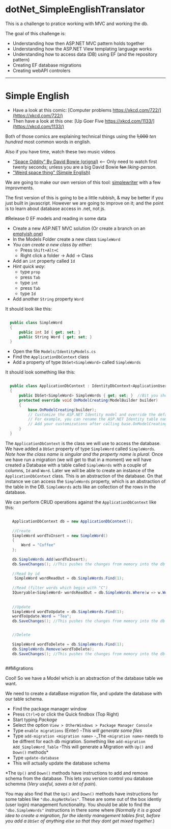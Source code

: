 # dotNet_SimpleEnglishTranslator

This is a challenge to pratice working with MVC and working the db. 

The goal of this challenge is:

 - Understanding how then ASP.NET MVC pattern holds together
 - Understanding how the ASP.NET View templating language works
 - Understanding how to access data (DB) using EF (and the repository pattern)
 - Creating EF database migrations
 - Creating webAPI controlers


 -------------------------------


# Simple English


 - Have a look at this comic: [Computer problems https://xkcd.com/722/](https://xkcd.com/722/)
 - Then have a look at this one: [Up Goer Five https://xkcd.com/1133/](https://xkcd.com/1133/)
 
Both of those comics are explaining technical things using the ~~1,000~~ *ten hundred* most common words in english.

Also if you have time, watch these two music videos
 - ["Space Oddity” By David Bowie (orignal)](https://www.youtube.com/watch?v=D67kmFzSh_o) <-- Only need to watch first twenty seconds; unless you are a big David Bowie ~~fan~~ _liking-person_.
 - ["Weird space thing" (Simple English) ](https://www.youtube.com/watch?v=ygrdAvmr-MA)
 
 
We are going to make our own version of this tool: [simplewriter](http://xkcd.com/simplewriter/)
with a few improvments.

The first version of this is going to be a little rubbish, & may be better if you just built in javascript. However we are going to improve on it; and the point is to learn about database access in .net, not js.


 #Release 0 EF models and reading in some data
 
 
  - Create a new ASP.NET MVC solution (Or create a branch on an [emptyish one](../../../dotNet_SillyLittleSiteOnAzure))
  - In the Models Folder create a new class `SimpleWord`
   - *You can create a new class by either*:
     - Press `Shift+Alt+C`
     - Right click a folder -> Add -> Class
  - Add an `int` property called `Id`
   - *Hint quick way*: 
     - type `prop`
     - press `Tab`
     - type `int`
     - press `Tab`
     - type `Id` 
  - Add another `String` property `Word`
  
It should look like this:

```C#

  public class SimpleWord
  {
      public int Id { get; set; }
      public String Word { get; set; }
  }

```
 - Open the file `Models/IdentityModels.cs`
 - Find the `ApplicationDbContext` class
 - Add a property of type `DbSet<SimpleWord>` called `SimpleWords`

It should look something like this:

```csharp

  public class ApplicationDbContext : IdentityDbContext<ApplicationUser>
  {
      public DbSet<SimpleWord> SimpleWords { get; set; }  //Bit you should have added
      protected override void OnModelCreating(ModelBuilder builder)
      {
          base.OnModelCreating(builder);
          // Customize the ASP.NET Identity model and override the defaults if needed.
          // For example, you can rename the ASP.NET Identity table names and more.
          // Add your customizations after calling base.OnModelCreating(builder);
      }
  }

```
 
The `ApplicationDbContext` is the class we will use to access the database. We have added a `DbSet` property of type `SimpleWord` called `SimpleWords`. _Note how the class name is singular and the property name is plural._
Once we have run a migration (we will get to that in a moment) we will have created a Database with a table called `SimpleWords` with a couple of columns, `Id` and `Word`. Later we will be able to create an instance of the `ApplicationDbContext` class. This is an abstraction of the database. On that instance we can access the `SimpleWords` property, which is an abstraction of the table in the DB. `SimpleWords` acts like an collection of the rows in the database. 

We can perform CRUD operations against the `ApplicationDbContext` like this:
```C#

   ApplicationDbContext db = new ApplicationDbContext();
  
   //Create
   SimpleWord wordToInsert = new SimpleWord()
   {
       Word = "Coffee"
   };
  
   db.SimpleWords.Add(wordToInsert);
   db.SaveChanges(); //This pushes the changes from memory into the db
  
   //Read by id
    SimpleWord wordReadOut = db.SimpleWords.Find(1);
  
   //Read (filter words which begin with "C")
   IQueryable<SimpleWord> wordsReadOut = db.SimpleWords.Where(w => w.Word.StartsWith("C"));
  
  
   //Update
   SimpleWord wordToUpdate = db.SimpleWords.Find(1);
   wordToUpdate.Word = "Tea";
   db.SaveChanges(); //This pushes the changes from memory into the db


   //Delete
  
   SimpleWord wordToDelete = db.SimpleWords.Find(1);
   db.SimpleWords.Remove(wordToDelete);
   db.SaveChanges(); //This pushes the changes from memory into the db
 
```

##Migrations

Cool! So we have a Model which is an abstraction of the database table we want.

We need to create a dataBase migration file, and update the database with our table schema.


 - Find the package manager window
  - Press `Ctrl+Q` or click the Quick findbox (Top Right)
  - Start typing _Package_
  - Select the option `View > OtherWindows > Package Manager Console`
 - Type `enable migrations` (Enter)
  -_This will generate some files_
 - Type `add-migration <migration name>`
  -_The `<migration name>` needs to be diffrent for each db migration. Something like `add-migration Add_SimpleWord_Table`
  -This will generate a Migration with `Up()` and `Down()` methods* 
 - Type `update-database`
  - This will actually update the database schema 
 
*The `Up()` and `Down()` methods have instructions to add and remove schema from the database. This lets you version control you database schemma (_Very useful, saves a lot of pain_).

You may also find that the `Up()` and `Down()` methods have instructions for some tables like `"dbo.AspNetRoles"`. These are some out of the box identiy (user login) management functionality. You should be able to find the `"dbo.SimpleWords"` instructions in there some where (_Normally it is a good idea to create a migration, for the identiy management tables first, before you add a `DbSet` of anything else so that they dont get mixed together._)






 

